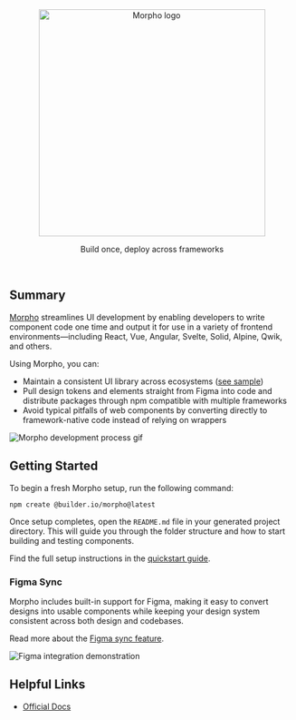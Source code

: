 <br>  
<br>
<p align="center">
  <picture>
    <source media="(prefers-color-scheme: dark)"
            srcset="https://github.com/user-attachments/assets/79ef70d9-1c31-43f9-9f8f-8b0e7ef76e2e">
    <img width="400" alt="Morpho logo"
         src="https://github.com/user-attachments/assets/79ef70d9-1c31-43f9-9f8f-8b0e7ef76e2e">
  </picture>
</p>

<p align="center">
  Build once, deploy across frameworks
</p>

<br>

<h2>Summary</h2>

<p><a href="https://trymorpho.com">Morpho</a> streamlines UI development by enabling developers to write component code
  one time and output it for use in a variety of frontend environments—including React, Vue, Angular, Svelte, Solid,
  Alpine, Qwik, and others.</p>

<p>Using Morpho, you can:</p>
<ul>
  <li>Maintain a consistent UI library across ecosystems (<a href="https://github.com/db-ux-design-system/core-web">see
    sample</a>)
  </li>
  <li>Pull design tokens and elements straight from Figma into code and distribute packages through npm compatible with
    multiple frameworks
  </li>
  <li>Avoid typical pitfalls of web components by converting directly to framework-native code instead of relying on
    wrappers
  </li>
</ul>

<p><img src="https://github.com/user-attachments/assets/b8ab4e72-4ed0-4930-9c4a-d1729d75a4a6"
        alt="Morpho development process gif"></p>

<h2>Getting Started</h2>

<p>To begin a fresh Morpho setup, run the following command:</p>

<pre><code>npm create @builder.io/morpho@latest</code></pre>

<p>Once setup completes, open the <code>README.md</code> file in your generated project directory. This will guide you
  through the folder structure and how to start building and testing components.</p>

<p>Find the full setup instructions in the <a href="https://trymorpho.com/quickstart/">quickstart guide</a>.</p>

<h3>Figma Sync</h3>

<p>Morpho includes built-in support for Figma, making it easy to convert designs into usable components while keeping
  your design system consistent across both design and codebases.</p>

<p>Read more about the <a href="https://trymorpho.com/figma/">Figma sync feature</a>.</p>

<p><img src="https://github.com/user-attachments/assets/392c4b5e-7501-4b83-962b-e13172e0acc1"
        alt="Figma integration demonstration"></p>

<h2>Helpful Links</h2>

<ul>
  <li><a href="https://trymorpho.com">Official Docs</a></li>
</ul>


